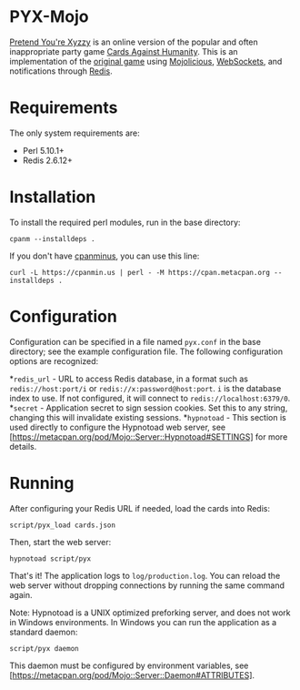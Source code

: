 # PYX-Mojo
[Pretend You're Xyzzy](http://pretendyoure.xyz/zy/) is an online version of the
popular and often inappropriate party game [Cards Against Humanity](http://cardsagainsthumanity.com).
This is an implementation of the [original game](https://github.com/ajanata/PretendYoureXyzzy/)
using [Mojolicious](http://mojolicio.us), [WebSockets](https://developer.mozilla.org/en-US/docs/WebSockets),
and notifications through [Redis](http://redis.io/).

# Requirements
The only system requirements are:

* Perl 5.10.1+
* Redis 2.6.12+

# Installation
To install the required perl modules, run in the base directory:

`cpanm --installdeps .`

If you don't have [cpanminus](https://metacpan.org/pod/App::cpanminus), you can use this line:

`curl -L https://cpanmin.us | perl - -M https://cpan.metacpan.org --installdeps .`

# Configuration
Configuration can be specified in a file named `pyx.conf` in the base directory; see the example configuration file.
The following configuration options are recognized:

*`redis_url` - URL to access Redis database, in a format such as `redis://host:port/i` or `redis://x:password@host:port`.
`i` is the database index to use. If not configured, it will connect to `redis://localhost:6379/0`.
*`secret` - Application secret to sign session cookies. Set this to any string, changing this will invalidate existing sessions.
*`hypnotoad` - This section is used directly to configure the Hypnotoad web server, see [https://metacpan.org/pod/Mojo::Server::Hypnotoad#SETTINGS] for more details.

# Running
After configuring your Redis URL if needed, load the cards into Redis:

`script/pyx_load cards.json`

Then, start the web server:

`hypnotoad script/pyx`

That's it! The application logs to `log/production.log`.
You can reload the web server without dropping connections by running the same command again.

Note: Hypnotoad is a UNIX optimized preforking server, and does not work in Windows environments.
In Windows you can run the application as a standard daemon:

`script/pyx daemon`

This daemon must be configured by environment variables, see [https://metacpan.org/pod/Mojo::Server::Daemon#ATTRIBUTES].
